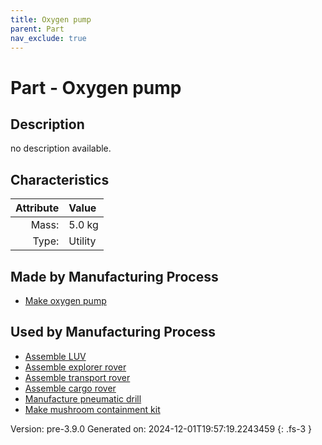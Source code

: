 ```yaml
---
title: Oxygen pump
parent: Part
nav_exclude: true
---
```

# Part - Oxygen pump

## Description
no description available.

## Characteristics

| Attribute      | Value |
|--------:|:------|
|Mass:|5.0 kg|
|Type:|Utility|

## Made by Manufacturing Process

- [Make oxygen pump](../process/make-oxygen-pump.html)

## Used by Manufacturing Process

- [Assemble LUV](../process/assemble-luv.html)
- [Assemble explorer rover](../process/assemble-explorer-rover.html)
- [Assemble transport rover](../process/assemble-transport-rover.html)
- [Assemble cargo rover](../process/assemble-cargo-rover.html)
- [Manufacture pneumatic drill](../process/manufacture-pneumatic-drill.html)
- [Make mushroom containment kit](../process/make-mushroom-containment-kit.html)


Version: pre-3.9.0 Generated on: 2024-12-01T19:57:19.2243459
{: .fs-3 }

